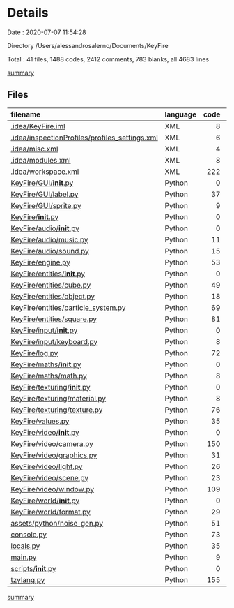 # Details

Date : 2020-07-07 11:54:28

Directory /Users/alessandrosalerno/Documents/KeyFire

Total : 41 files,  1488 codes, 2412 comments, 783 blanks, all 4683 lines

[summary](results.md)

## Files
| filename | language | code | comment | blank | total |
| :--- | :--- | ---: | ---: | ---: | ---: |
| [.idea/KeyFire.iml](/.idea/KeyFire.iml) | XML | 8 | 0 | 0 | 8 |
| [.idea/inspectionProfiles/profiles_settings.xml](/.idea/inspectionProfiles/profiles_settings.xml) | XML | 6 | 0 | 0 | 6 |
| [.idea/misc.xml](/.idea/misc.xml) | XML | 4 | 0 | 0 | 4 |
| [.idea/modules.xml](/.idea/modules.xml) | XML | 8 | 0 | 0 | 8 |
| [.idea/workspace.xml](/.idea/workspace.xml) | XML | 222 | 0 | 0 | 222 |
| [KeyFire/GUI/__init__.py](/KeyFire/GUI/__init__.py) | Python | 0 | 48 | 4 | 52 |
| [KeyFire/GUI/label.py](/KeyFire/GUI/label.py) | Python | 37 | 100 | 27 | 164 |
| [KeyFire/GUI/sprite.py](/KeyFire/GUI/sprite.py) | Python | 9 | 59 | 13 | 81 |
| [KeyFire/__init__.py](/KeyFire/__init__.py) | Python | 0 | 48 | 4 | 52 |
| [KeyFire/audio/__init__.py](/KeyFire/audio/__init__.py) | Python | 0 | 48 | 4 | 52 |
| [KeyFire/audio/music.py](/KeyFire/audio/music.py) | Python | 11 | 67 | 14 | 92 |
| [KeyFire/audio/sound.py](/KeyFire/audio/sound.py) | Python | 15 | 76 | 19 | 110 |
| [KeyFire/engine.py](/KeyFire/engine.py) | Python | 53 | 57 | 34 | 144 |
| [KeyFire/entities/__init__.py](/KeyFire/entities/__init__.py) | Python | 0 | 48 | 4 | 52 |
| [KeyFire/entities/cube.py](/KeyFire/entities/cube.py) | Python | 49 | 84 | 31 | 164 |
| [KeyFire/entities/object.py](/KeyFire/entities/object.py) | Python | 18 | 100 | 25 | 143 |
| [KeyFire/entities/particle_system.py](/KeyFire/entities/particle_system.py) | Python | 69 | 125 | 51 | 245 |
| [KeyFire/entities/square.py](/KeyFire/entities/square.py) | Python | 81 | 118 | 62 | 261 |
| [KeyFire/input/__init__.py](/KeyFire/input/__init__.py) | Python | 0 | 48 | 4 | 52 |
| [KeyFire/input/keyboard.py](/KeyFire/input/keyboard.py) | Python | 8 | 67 | 14 | 89 |
| [KeyFire/log.py](/KeyFire/log.py) | Python | 72 | 102 | 35 | 209 |
| [KeyFire/maths/__init__.py](/KeyFire/maths/__init__.py) | Python | 0 | 48 | 4 | 52 |
| [KeyFire/maths/math.py](/KeyFire/maths/math.py) | Python | 8 | 57 | 10 | 75 |
| [KeyFire/texturing/__init__.py](/KeyFire/texturing/__init__.py) | Python | 0 | 48 | 4 | 52 |
| [KeyFire/texturing/material.py](/KeyFire/texturing/material.py) | Python | 8 | 56 | 10 | 74 |
| [KeyFire/texturing/texture.py](/KeyFire/texturing/texture.py) | Python | 76 | 68 | 38 | 182 |
| [KeyFire/values.py](/KeyFire/values.py) | Python | 35 | 48 | 10 | 93 |
| [KeyFire/video/__init__.py](/KeyFire/video/__init__.py) | Python | 0 | 48 | 4 | 52 |
| [KeyFire/video/camera.py](/KeyFire/video/camera.py) | Python | 150 | 107 | 73 | 330 |
| [KeyFire/video/graphics.py](/KeyFire/video/graphics.py) | Python | 31 | 78 | 25 | 134 |
| [KeyFire/video/light.py](/KeyFire/video/light.py) | Python | 26 | 72 | 20 | 118 |
| [KeyFire/video/scene.py](/KeyFire/video/scene.py) | Python | 23 | 60 | 17 | 100 |
| [KeyFire/video/window.py](/KeyFire/video/window.py) | Python | 109 | 160 | 74 | 343 |
| [KeyFire/world/__init__.py](/KeyFire/world/__init__.py) | Python | 0 | 48 | 4 | 52 |
| [KeyFire/world/format.py](/KeyFire/world/format.py) | Python | 29 | 99 | 35 | 163 |
| [assets/python/noise_gen.py](/assets/python/noise_gen.py) | Python | 51 | 0 | 14 | 65 |
| [console.py](/console.py) | Python | 73 | 53 | 35 | 161 |
| [locals.py](/locals.py) | Python | 35 | 52 | 5 | 92 |
| [main.py](/main.py) | Python | 9 | 53 | 8 | 70 |
| [scripts/__init__.py](/scripts/__init__.py) | Python | 0 | 48 | 4 | 52 |
| [tzylang.py](/tzylang.py) | Python | 155 | 14 | 44 | 213 |

[summary](results.md)